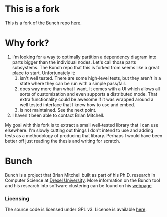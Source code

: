 # This is a fork
This is a fork of the Bunch repo [here](https://github.com/ArchitectingSoftware/Bunch).

# Why fork?
1. I'm looking for a way to optimally partition a dependency diagram into parts bigger than the individual nodes.
Let's call those parts subsystems. The Bunch repo that this is forked from seems like a great place to start.
Unfortunately it:
   1. isn't well tested. There are some high-level tests, but they aren't in a state where they can be run with a simple pass/fail.
   1. does way more than what I want. It comes with a UI which allows all sorts of customization and even supports a distributed mode. That extra functionality could be awesome if it was wrapped around a well tested interface that I knew how to use and embed.
   1. is not maintained. See the next point. 
1. I haven't been able to contact Brian Mitchell.

My goal with this fork is to extract a small well-tested library that I can use elsewhere. I'm slowly cutting out things I don't intend to use and adding tests as a methodology of producing that library. Perhaps I would have been better off just reading the thesis and writing for scratch.

# Bunch
Bunch is a project that Brian Mitchell built as part of his Ph.D. research in Computer Science at [Drexel University](http://drexel.edu/cci/). More information on the Bunch tool and his research into software clustering can be found on his [webpage](https://www.cs.drexel.edu/~bmitchell/new/#/research)

### Licensing

The source code is licensed under GPL v3. License is available [here](https://www.gnu.org/licenses/gpl-3.0.en.html).
